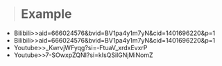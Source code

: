 > # Example

- Bilibili>>aid=666024576&bvid=BV1pa4y1m7yN&cid=1401696220&p=1
- Bilibili>>aid=666024576&bvid=BV1pa4y1m7yN&cid=1401696220&p=1
- Youtube>>_KwrvjWFyqg?si=-FtuaV_xrdxEvxrP
- Youtube>>7-SOwxpZQNI?si=kIsQSilGNjMiNomZ
